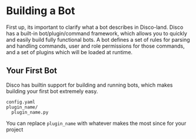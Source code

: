 # Building a Bot

First up, its important to clarify what a bot describes in Disco-land. Disco has a built-in bot/plugin/command framework, which allows you to quickly and easily build fully functional bots. A bot defines a set of rules for parsing and handling commands, user and role permissions for those commands, and a set of plugins which will be loaded at runtime. 

## Your First Bot

Disco has builtin support for building and running bots, which makes building your first bot extremely easy. 

```
config.yaml
plugin_name/
  plugin_name.py
```

You can replace `plugin_name` with whatever makes the most since for your project